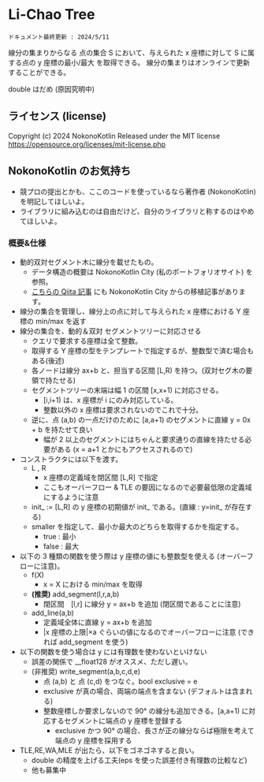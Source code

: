 # Li-Chao Tree
`ドキュメント最終更新 : 2024/5/11`

線分の集まりからなる 点の集合 S において、与えられた x 座標に対して S に属する点の y 座標の最小/最大 を取得できる。
線分の集まりはオンラインで更新することができる。  

double はだめ (原因究明中)



## ライセンス (license)
Copyright (c) 2024 NokonoKotlin
Released under the MIT license
https://opensource.org/licenses/mit-license.php


## NokonoKotlin のお気持ち
- 競プロの提出とかも、ここのコードを使っているなら著作者 (NokonoKotlin) を明記してほしいよ。
- ライブラリに組み込むのは自由だけど、自分のライブラリと称するのはやめてほしいよ。




### 概要&仕様

- 動的双対セグメント木に線分を載せたもの。
    - データ構造の概要は NokonoKotlin City (私のポートフォリオサイト) を参照。 
    - <a href = "https://qiita.com/NokonoKotlin/items/433f2a65a0d31fac21b6">こちらの Qiita 記事</a> にも NokonoKotlin City からの移植記事があります。
- 線分の集合を管理し、線分上の点に対して与えられた x 座標における Y 座標の min/max を返す
- 線分の集合を、動的＆双対 セグメントツリーに対応させる
    - クエリで要求する座標は全て整数。
    - 取得する Y 座標の型をテンプレートで指定するが、整数型で済む場合もある(後述) 
    - 各ノードは線分 ax+b と、担当する区間 [L,R) を持つ。(双対セグ木の要領で持たせる)
    - セグメントツリーの末端は幅 1 の区間 [x,x+1) に対応させる。
        - [i,i+1) は、x 座標が i にのみ対応している。
        - 整数以外の x 座標は要求されないのでこれで十分。
    - 逆に、点 (a,b) の一点だけのために [a,a+1) のセグメントに直線 y = 0x + b を持たせて良い
        - 幅が 2 以上のセグメントにはちゃんと要求通りの直線を持たせる必要がある (x = a+1 とかにもアクセスされるので)
- コンストラクタには以下を渡す。
    - L , R 
        - x 座標の定義域を閉区間 [L,R] で指定
        - ここもオーバーフロー & TLE の要因になるので必要最低限の定義域にするように注意
    - init_ := [L,R] の y 座標の初期値が init_ である。(直線 : y=init_ が存在する)
    - smaller を指定して、最小か最大のどちらを取得するかを指定する。
        - true  : 最小
        - false : 最大
- 以下の 3 種類の関数を使う際は y 座標の値にも整数型を使える (オーバーフローに注意)。
    - f(X) 
        -  x = X における min/max を取得
    - <b>(推奨)</b> add_segment(l,r,a,b)
      -  閉区間　[l,r] に線分 y = ax+b を追加 (閉区間であることに注意)
    - add_line(a,b) 
        -  定義域全体に直線 y = ax+b を追加
        - |x 座標の上限|×a ぐらいの値になるのでオーバーフローに注意 (できれば add_segment を使う)
- 以下の関数を使う場合は y には有理数を使わないといけない 
    - 誤差の関係で __float128 がオススメ、ただし遅い。
    - (非推奨) write_segment(a,b,c,d,e) 
        -  点 (a,b) と 点 (c,d) をつなぐ。bool exclusive = e
        - exclusive が真の場合、両端の端点を含まない (デフォルトは含まれる)
        - 整数座標しか要求しないので 90° の線分も追加できる。[a,a+1) に対応するセグメントに端点の y 座標を登録する
            - exclusive かつ 90° の場合、長さが正の線分ならば極限を考えて端点の y 座標を採用する       
- TLE,RE,WA,MLE が出たら、以下をゴネゴネすると良い。
    - double の精度を上げる工夫(eps を使った誤差付き有理数の比較など)
    - 他も募集中
